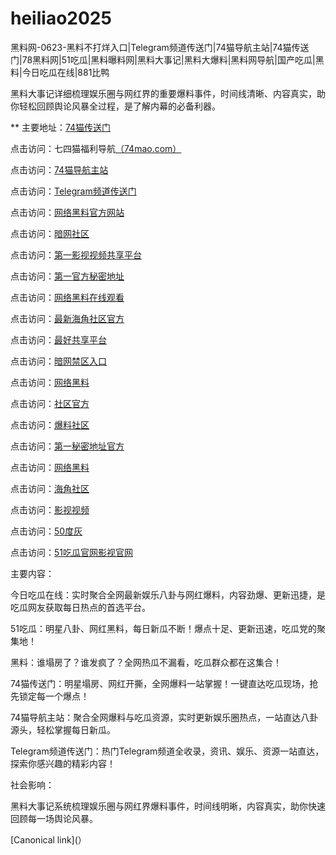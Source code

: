 # heiliao2025
黑料网-0623-黑料不打烊入口|Telegram频道传送门|74猫导航主站|74猫传送门|78黑料网|51吃瓜|黑料曝料网|黑料大事记|黑料大爆料|黑料网导航|国产吃瓜|黑料|今日吃瓜在线|881比鸭

黑料大事记详细梳理娱乐圈与网红界的重要爆料事件，时间线清晰、内容真实，助你轻松回顾舆论风暴全过程，是了解内幕的必备利器。

** 主要地址：<a href="https://74mao.com/">74猫传送门</a>

点击访问：七四猫福利导航<a href="https://74mao.com/">（74mao.com）</a>

点击访问：<a href="https://74mao.com/">74猫导航主站</a>

点击访问：<a href="https://74mao.com/">Telegram频道传送门</a>

点击访问：<a href="https://aw1-12.pages.dev/">网络黑料官方网站</a>

点击访问：<a href="https://aw2-12.pages.dev/">暗网社区</a>

点击访问：<a href="https://aw3-12.pages.dev/">第一影视视频共享平台</a>

点击访问：<a href="https://aw4-12.pages.dev/">第一官方秘密地址</a>

点击访问：<a href="https://aw1-09.pages.dev/">网络黑料在线观看</a>

点击访问：<a href="https://aw2-09.pages.dev/">最新海角社区官方</a>

点击访问：<a href="https://aw3-09.pages.dev/">最好共享平台</a>

点击访问：<a href="https://aw4-09.pages.dev/">暗网禁区入口</a>

点击访问：<a href="https://aw1-10.pages.dev/">网络黑料</a>

点击访问：<a href="https://aw2-10.pages.dev/">社区官方</a>

点击访问：<a href="https://aw3-10.pages.dev/">爆料社区</a>

点击访问：<a href="https://aw4-10.pages.dev/">第一秘密地址官方</a>

点击访问：<a href="https://aw1-04.pages.dev/">网络黑料</a>

点击访问：<a href="https://aw2-04.pages.dev/">海角社区</a>

点击访问：<a href="https://aw3-04.pages.dev/">影视视频</a>

点击访问：<a href="https://pi1-01.pages.dev/">50度灰</a>

点击访问：<a href="https://ji333.pages.dev/">51吃瓜官网影视官网</a>

主要内容：

今日吃瓜在线：实时聚合全网最新娱乐八卦与网红爆料，内容劲爆、更新迅捷，是吃瓜网友获取每日热点的首选平台。

51吃瓜：明星八卦、网红黑料，每日新瓜不断！爆点十足、更新迅速，吃瓜党的聚集地！

黑料：谁塌房了？谁发疯了？全网热瓜不漏看，吃瓜群众都在这集合！


74猫传送门：明星塌房、网红开撕，全网爆料一站掌握！一键直达吃瓜现场，抢先锁定每一个爆点！

74猫导航主站：聚合全网爆料与吃瓜资源，实时更新娱乐圈热点，一站直达八卦源头，轻松掌握每日新瓜。

Telegram频道传送门：热门Telegram频道全收录，资讯、娱乐、资源一站直达，探索你感兴趣的精彩内容！

社会影响：

黑料大事记系统梳理娱乐圈与网红界爆料事件，时间线明晰，内容真实，助你快速回顾每一场舆论风暴。

[Canonical link](）
